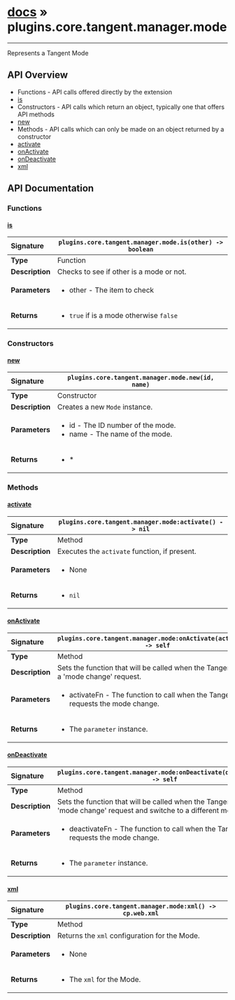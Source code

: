 # [docs](index.md) » plugins.core.tangent.manager.mode
---

Represents a Tangent Mode

## API Overview
* Functions - API calls offered directly by the extension
 * [is](#is)
* Constructors - API calls which return an object, typically one that offers API methods
 * [new](#new)
* Methods - API calls which can only be made on an object returned by a constructor
 * [activate](#activate)
 * [onActivate](#onactivate)
 * [onDeactivate](#ondeactivate)
 * [xml](#xml)

## API Documentation

### Functions

#### [is](#is)
| <span style="float: left;">**Signature**</span> | <span style="float: left;">`plugins.core.tangent.manager.mode.is(other) -> boolean` </span>                                                          |
| -----------------------------------------------------|---------------------------------------------------------------------------------------------------------|
| **Type**                                             | Function                                                                                         |
| **Description**                                      | Checks to see if other is a mode or not.                                                                                         |
| **Parameters**                                       | <ul markdown="1"><li markdown="1">other - The item to check</li></ul> |
| **Returns**                                          | <ul markdown="1"><li markdown="1">`true` if is a mode otherwise `false`</li></ul>          |

### Constructors

#### [new](#new)
| <span style="float: left;">**Signature**</span> | <span style="float: left;">`plugins.core.tangent.manager.mode.new(id, name)` </span>                                                          |
| -----------------------------------------------------|---------------------------------------------------------------------------------------------------------|
| **Type**                                             | Constructor                                                                                         |
| **Description**                                      | Creates a new `Mode` instance.                                                                                         |
| **Parameters**                                       | <ul markdown="1"><li markdown="1">id        - The ID number of the mode.</li><li markdown="1">name      - The name of the mode.</li></ul> |
| **Returns**                                          | <ul markdown="1"><li markdown="1"> *</li></ul>          |

### Methods

#### [activate](#activate)
| <span style="float: left;">**Signature**</span> | <span style="float: left;">`plugins.core.tangent.manager.mode:activate() -> nil` </span>                                                          |
| -----------------------------------------------------|---------------------------------------------------------------------------------------------------------|
| **Type**                                             | Method                                                                                         |
| **Description**                                      | Executes the `activate` function, if present.                                                                                         |
| **Parameters**                                       | <ul markdown="1"><li markdown="1">None</li></ul> |
| **Returns**                                          | <ul markdown="1"><li markdown="1">`nil`</li></ul>          |

#### [onActivate](#onactivate)
| <span style="float: left;">**Signature**</span> | <span style="float: left;">`plugins.core.tangent.manager.mode:onActivate(activateFn) -> self` </span>                                                          |
| -----------------------------------------------------|---------------------------------------------------------------------------------------------------------|
| **Type**                                             | Method                                                                                         |
| **Description**                                      | Sets the function that will be called when the Tangent sends a 'mode change' request.                                                                                         |
| **Parameters**                                       | <ul markdown="1"><li markdown="1">activateFn     - The function to call when the Tangent requests the mode change.</li></ul> |
| **Returns**                                          | <ul markdown="1"><li markdown="1">The `parameter` instance.</li></ul>          |

#### [onDeactivate](#ondeactivate)
| <span style="float: left;">**Signature**</span> | <span style="float: left;">`plugins.core.tangent.manager.mode:onDeactivate(deactivateFn) -> self` </span>                                                          |
| -----------------------------------------------------|---------------------------------------------------------------------------------------------------------|
| **Type**                                             | Method                                                                                         |
| **Description**                                      | Sets the function that will be called when the Tangent sends a 'mode change' request and switche to a different mode.                                                                                         |
| **Parameters**                                       | <ul markdown="1"><li markdown="1">deactivateFn     - The function to call when the Tangent requests the mode change.</li></ul> |
| **Returns**                                          | <ul markdown="1"><li markdown="1">The `parameter` instance.</li></ul>          |

#### [xml](#xml)
| <span style="float: left;">**Signature**</span> | <span style="float: left;">`plugins.core.tangent.manager.mode:xml() -> cp.web.xml` </span>                                                          |
| -----------------------------------------------------|---------------------------------------------------------------------------------------------------------|
| **Type**                                             | Method                                                                                         |
| **Description**                                      | Returns the `xml` configuration for the Mode.                                                                                         |
| **Parameters**                                       | <ul markdown="1"><li markdown="1">None</li></ul> |
| **Returns**                                          | <ul markdown="1"><li markdown="1">The `xml` for the Mode.</li></ul>          |

